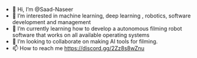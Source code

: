 - 👋 Hi, I’m @Saad-Naseer
- 👀 I’m interested in machine learning, deep learning , robotics, software development and management
- 🌱 I’m currently learning how to develop a autonomous filming robot software that works on all available operating systems 
- 💞️ I’m looking to collaborate on making AI tools for filming.
- 📫 How to reach me https://discord.gg/2Zz8s8wZnu

<!---
Saad-Naseer/Saad-Naseer is a ✨ special ✨ repository because its `README.md` (this file) appears on your GitHub profile.
You can click the Preview link to take a look at your changes.
--->
